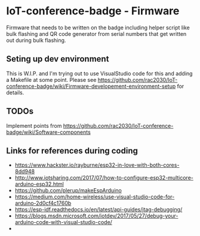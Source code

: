 # IoT-conference-badge - Firmware
Firmware that needs to be written on the badge including helper script like bulk flashing and QR code generator from serial numbers that get written out during bulk flashing.

## Seting up dev environment
This is W.I.P. and I'm trying out to use VisualStudio code for this and adding a Makefile at some point.
Please see https://github.com/rac2030/IoT-conference-badge/wiki/Firmware-developement-environment-setup for details.

## TODOs
Implement points from https://github.com/rac2030/IoT-conference-badge/wiki/Software-components

## Links for references during coding
* https://www.hackster.io/rayburne/esp32-in-love-with-both-cores-8dd948
* http://www.iotsharing.com/2017/07/how-to-configure-esp32-multicore-arduino-esp32.html
* https://github.com/plerup/makeEspArduino
* https://medium.com/home-wireless/use-visual-studio-code-for-arduino-2d0cf4c1760b
* https://esp-idf.readthedocs.io/en/latest/api-guides/jtag-debugging/
* https://blogs.msdn.microsoft.com/iotdev/2017/05/27/debug-your-arduino-code-with-visual-studio-code/
* 